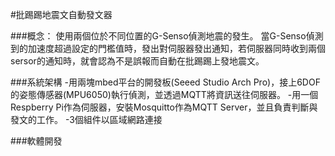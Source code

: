 #批踢踢地震文自動發文器

###概念：
使用兩個位於不同位置的G-Senso偵測地震的發生。
當G-Senso偵測到的加速度超過設定的門檻值時，發出對伺服器發出通知，若伺服器同時收到兩個sersor的通知時，就會認為不是誤報而自動在批踢踢上發地震文。

###系統架構
-用兩塊mbed平台的開發板(Seeed Studio Arch Pro)，接上6DOF的姿態傳感器(MPU6050)執行偵測，並透過MQTT將資訊送往伺服器。
-用一個 Respberry Pi作為伺服器，安裝Mosquitto作為MQTT Server，並且負責判斷與發文的工作。
-3個組件以區域網路連接

###軟體開發


